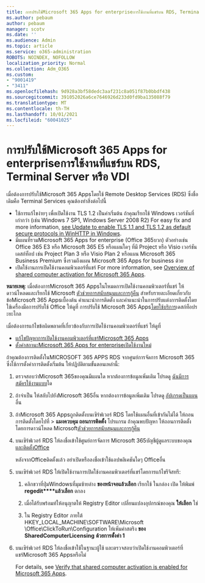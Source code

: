 ```yaml
---
title: การปรับใช้Microsoft 365 Apps for enterpriseการใช้งานที่แชร์บน RDS, Terminal Server หรือ VDI
ms.author: pebaum
author: pebaum
manager: scotv
ms.date: ''
ms.audience: Admin
ms.topic: article
ms.service: o365-administration
ROBOTS: NOINDEX, NOFOLLOW
localization_priority: Normal
ms.collection: Adm_O365
ms.custom:
- "9001419"
- "3411"
ms.openlocfilehash: 9d928a3bf58dedc3aaf231c8a051f87b0bbdf438
ms.sourcegitcommit: 391052026a6ce7646926d233d0fd9ba135088f79
ms.translationtype: MT
ms.contentlocale: th-TH
ms.lasthandoff: 10/01/2021
ms.locfileid: "60041025"
---
```

# <a name="deploying-microsoft-365-apps-for-enterprise-for-shared-use-on-rds-terminal-server-or-vdi"></a>การปรับใช้Microsoft 365 Apps for enterpriseการใช้งานที่แชร์บน RDS, Terminal Server หรือ VDI

เมื่อต้องการปรับใช้Microsoft 365 Appsโดยใช้ Remote Desktop Services (RDS) ซึ่งชื่อเดิมคือ Terminal Services คุณต้องทําสิ่งต่อไปนี้

- ใช้การแก้ไขง่ายๆ เพื่อเปิดใช้งาน TLS 1.2 เป็นค่าเริ่มต้น ถ้าคุณเรียกใช้ Windows เวอร์ชันที่เก่ากว่า (เช่น Windows 7 SP1, Windows Server 2008 R2) For easy fix and more information, [see Update to enable TLS 1.1 and TLS 1.2 as default secure protocols in WinHTTP in Windows](https://support.microsoft.com/en-us/topic/update-to-enable-tls-1-1-and-tls-1-2-as-default-secure-protocols-in-winhttp-in-windows-c4bd73d2-31d7-761e-0178-11268bb10392#bkmk_easy). 
- มีแผนที่รวมMicrosoft 365 Apps for enterprise (Office 365บวก) ตัวอย่างเช่น Office 365 E3 หรือ Microsoft 365 E5 หรือแผนใดๆ ที่มี Project หรือ Visio เวอร์ชันเดสก์ท็อป เช่น Project Plan 3 หรือ Visio Plan 2 หรือแผน Microsoft 365 Business Premium ซึ่งรวมถึงแผน Microsoft 365 Apps for business ด้วย
- เปิดใช้งานการเปิดใช้งานคอมพิวเตอร์ที่แชร์ For more information, see [Overview of shared computer activation for Microsoft 365 Apps](https://docs.microsoft.com/deployoffice/overview-shared-computer-activation).

**หมายเหตุ**: เมื่อต้องการMicrosoft 365 Appsในโหมดการเปิดใช้งานคอมพิวเตอร์ที่แชร์ ให้ดาวน์โหลดและเรียกใช้ Microsoft [ตัวช่วยการสนับสนุนและการกู้คืน](https://docs.microsoft.com/alchemyinsights/deploy-o365-remotely-to-rds) สําหรับรายละเอียดเกี่ยวกับข้อMicrosoft 365 Appsเบื้องต้น คําแนะนําการติดตั้ง และคําแนะนําในการปรับแต่งการติดตั้งโดยใช้เครื่องมือการปรับใช้ Office ให้ดูที่ การปรับใช้ Microsoft 365 Apps[โดยใช้บริการ](https://docs.microsoft.com/deployoffice/deploy-microsoft-365-apps-remote-desktop-services)เดสก์ท็อประยะไกล

เมื่อต้องการแก้ไขข้อผิดพลาดที่เกี่ยวข้องกับการเปิดใช้งานคอมพิวเตอร์ที่แชร์ ให้ดูที่

- [แก้ไขปัญหาการเปิดใช้งานคอมพิวเตอร์ที่แชร์Microsoft 365 Apps](https://docs.microsoft.com/deployoffice/troubleshoot-shared-computer-activation)
- [ตั้งค่าสถานะMicrosoft 365 Apps for enterpriseเปิดใช้งานใหม่](https://docs.microsoft.com/office/troubleshoot/activation/reset-office-365-proplus-activation-state)

ถ้าคุณต้องการติดตั้งในMICROSOFT 365 APPS RDS จากศูนย์การจัดการ Microsoft 365 ซึ่งใช้การตั้งค่าการติดตั้งเริ่มต้น ให้ปฏิบัติตามขั้นตอนเหล่านี้:

1. ตรวจสอบว่าMicrosoft 365ของคุณมีแผนใด หากต้องการข้อมูลเพิ่มเติม โปรดดู [ฉันมีการสมัครใช้งานแบบ](https://docs.microsoft.com/microsoft-365/admin/admin-overview/what-subscription-do-i-have)ใด

1. ถ้าจําเป็น ให้สลับไปยังMicrosoft 365อื่น หากต้องการข้อมูลเพิ่มเติม โปรดดู [อัปเกรดเป็นแผน](https://docs.microsoft.com/microsoft-365/commerce/subscriptions/upgrade-to-different-plan)อื่น

1. ถ้าMicrosoft 365 Appsถูกติดตั้งบนเซิร์ฟเวอร์ RDS โดยใช้แผนอื่นที่เข้ากันไม่ได้ ให้ถอนการติดตั้งโดยไปที่  >  **แผงควบคุม ถอนการติดตั้ง** โปรแกรม ถ้าคุณพบปัญหา ให้ถอนการติดตั้งโดยการดาวน์โหลด Microsoft[ตัวช่วยการสนับสนุนและการกู้คืน](https://aka.ms/SARA-OfficeUninstall-Alchemy)

1. บนเซิร์ฟเวอร์ RDS ให้ลงชื่อเข้าใช้ศูนย์การจัดการ Microsoft 365บัญชีผู้ดูแลระบบของคุณ[และติดตั้งOffice](https://portal.office.com/OLS/MySoftware.aspx)

   หลังจากOfficeติดตั้งแล้ว อย่าเปิดหรือลงชื่อเข้าใช้แอปพลิเคชันใดๆ Officeอื่น

1. บนเซิร์ฟเวอร์ RDS ให้เปิดใช้งานการเปิดใช้งานคอมพิวเตอร์ที่แชร์โดยการแก้ไขรีจิสทรี:

   1. คลิกขวาที่ปุ่มWindowsที่มุมซ้ายล่าง **ของหน้าจอแล้วเลือก** เรียกใช้ ในกล่อง เปิด ให้พิมพ์ **regedit****แล้วเลือก** ตกลง

   1. เมื่อได้รับพร้อมท์ให้อนุญาตให้ Registry Editor เปลี่ยนแปลงอุปกรณ์ของคุณ **ให้เลือก** ใช่

   1. ใน Registry Editor ภายใต้ HKEY_LOCAL_MACHINE\SOFTWARE\Microsoft \Office\ClickToRun\Configuration ให้เพิ่มค่าสตริง **ของ SharedComputerLicensing** **ด้วยการตั้งค่า 1**

1. บนเซิร์ฟเวอร์ RDS ให้ลงชื่อเข้าใช้ในฐานะผู้ใช้ และตรวจสอบว่าเปิดใช้งานคอมพิวเตอร์ที่แชร์Microsoft 365 Appsหรือไม่ 

   For details, see [Verify that shared computer activation is enabled for Microsoft 365 Apps](https://docs.microsoft.com/deployoffice/troubleshoot-shared-computer-activation#verify-that-shared-computer-activation-is-enabled-for-microsoft-365-apps).
